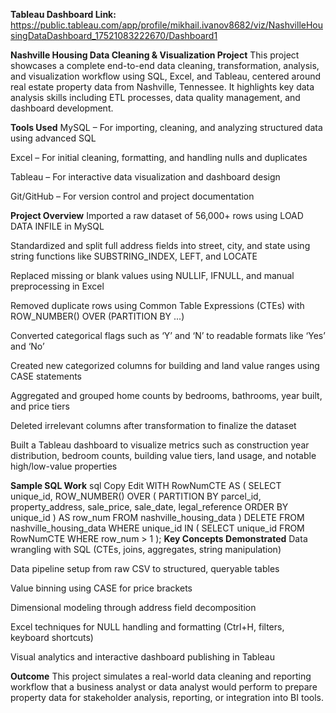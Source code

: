 **Tableau Dashboard Link:**
https://public.tableau.com/app/profile/mikhail.ivanov8682/viz/NashvilleHousingDataDashboard_17521083222670/Dashboard1

**Nashville Housing Data Cleaning & Visualization Project**
This project showcases a complete end-to-end data cleaning, transformation, analysis, and visualization workflow using SQL, Excel, and Tableau, centered around real estate property data from Nashville, Tennessee. It highlights key data analysis skills including ETL processes, data quality management, and dashboard development.

**Tools Used**
MySQL – For importing, cleaning, and analyzing structured data using advanced SQL

Excel – For initial cleaning, formatting, and handling nulls and duplicates

Tableau – For interactive data visualization and dashboard design

Git/GitHub – For version control and project documentation

**Project Overview**
Imported a raw dataset of 56,000+ rows using LOAD DATA INFILE in MySQL

Standardized and split full address fields into street, city, and state using string functions like SUBSTRING_INDEX, LEFT, and LOCATE

Replaced missing or blank values using NULLIF, IFNULL, and manual preprocessing in Excel

Removed duplicate rows using Common Table Expressions (CTEs) with ROW_NUMBER() OVER (PARTITION BY ...)

Converted categorical flags such as ‘Y’ and ‘N’ to readable formats like ‘Yes’ and ‘No’

Created new categorized columns for building and land value ranges using CASE statements

Aggregated and grouped home counts by bedrooms, bathrooms, year built, and price tiers

Deleted irrelevant columns after transformation to finalize the dataset

Built a Tableau dashboard to visualize metrics such as construction year distribution, bedroom counts, building value tiers, land usage, and notable high/low-value properties

**Sample SQL Work**
sql
Copy
Edit
WITH RowNumCTE AS (
  SELECT unique_id,
         ROW_NUMBER() OVER (
           PARTITION BY parcel_id, property_address, sale_price, sale_date, legal_reference
           ORDER BY unique_id
         ) AS row_num
  FROM nashville_housing_data
)
DELETE FROM nashville_housing_data
WHERE unique_id IN (
  SELECT unique_id FROM RowNumCTE WHERE row_num > 1
);
**Key Concepts Demonstrated**
Data wrangling with SQL (CTEs, joins, aggregates, string manipulation)

Data pipeline setup from raw CSV to structured, queryable tables

Value binning using CASE for price brackets

Dimensional modeling through address field decomposition

Excel techniques for NULL handling and formatting (Ctrl+H, filters, keyboard shortcuts)

Visual analytics and interactive dashboard publishing in Tableau

**Outcome**
This project simulates a real-world data cleaning and reporting workflow that a business analyst or data analyst would perform to prepare property data for stakeholder analysis, reporting, or integration into BI tools.
